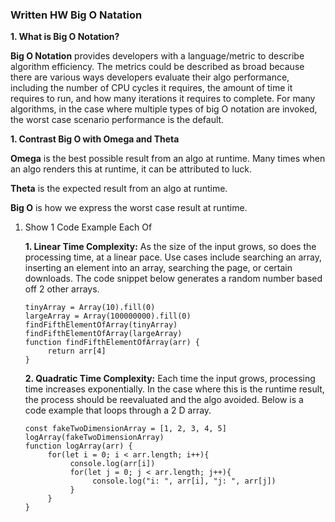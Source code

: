 ### Written HW Big O Natation

**1. What is Big O Notation?** 

**Big O Notation** provides developers with a language/metric to describe algorithm efficiency. The metrics could be described as broad because there are various ways developers evaluate their algo performance, including the number of CPU cycles it requires, the amount of time it requires to run, and how many iterations it requires to complete. For many algorithms, in the case where multiple types of big O notation are invoked, the worst case scenario performance is the default. 

**1. Contrast Big O with Omega and Theta**

**Omega** is the best possible result from an algo at runtime. Many times when an algo renders this at runtime, it can be attributed to luck. 

**Theta** is the expected result from an algo at runtime. 

**Big O** is how we express the worst case result at runtime.

1. Show 1 Code Example Each Of 

     **1. Linear Time Complexity:** As the size of the input grows, so does the processing time, at a linear pace. Use cases include searching an array, inserting an element into an array, searching the page, or certain downloads. The code snippet below generates a random number based off 2 other arrays. 

     ```JS
     tinyArray = Array(10).fill(0)
     largeArray = Array(100000000).fill(0)
     findFifthElementOfArray(tinyArray)
     findFifthElementOfArray(largeArray)
     function findFifthElementOfArray(arr) {
          return arr[4]
     }
     ```

    **2. Quadratic Time Complexity:** Each time the input grows, processing time increases exponentially. In the case where this is the runtime result, the process should be reevaluated and the algo avoided. Below is a code example that loops through a 2 D array.

     ```JS
     const fakeTwoDimensionArray = [1, 2, 3, 4, 5]
     logArray(fakeTwoDimensionArray)
     function logArray(arr) {
          for(let i = 0; i < arr.length; i++){
               console.log(arr[i])
               for(let j = 0; j < arr.length; j++){
                    console.log("i: ", arr[i], "j: ", arr[j])
               }
          }
     }
     ```

